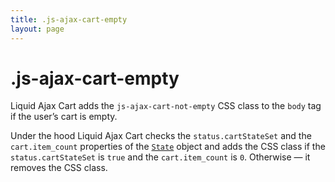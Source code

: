 ```yaml
---
title: .js-ajax-cart-empty
layout: page
---
```


# .js-ajax-cart-empty

Liquid Ajax Cart adds the `js-ajax-cart-not-empty` CSS class to the `body` tag if the user’s cart is empty.

Under the hood Liquid Ajax Cart checks the `status.cartStateSet` and the `cart.item_count` properties of the [`State`](/v1/reference/state/) object and adds the CSS class if the `status.cartStateSet` is `true` and the `cart.item_count` is `0`. Otherwise — it removes the CSS class.

